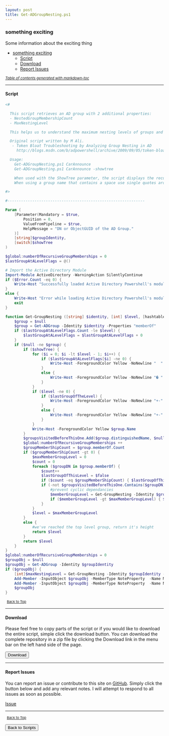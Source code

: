 ```yaml
---
layout: post
title: Get-ADGroupNesting.ps1
---
```


### something exciting

Some information about the exciting thing

- [something exciting](#something-exciting)
  - [Script](#script)
  - [Download](#download)
  - [Report Issues](#report-issues)

<small><i><a href='http://ecotrust-canada.github.io/markdown-toc/'>Table of contents generated with markdown-toc</a></i></small>

---

#### Script

```powershell
<#

  This script retrieves an AD group with 2 additional properties:
  - NestedGroupMembershipCount
  - MaxNestingLevel

  This helps us to understand the maximum nesting levels of groups and the recursive group membership count.

  Original script written by M Ali.
   - Token Bloat Troubleshooting by Analyzing Group Nesting in AD
     http://blogs.msdn.com/b/adpowershell/archive/2009/09/05/token-bloat-troubleshooting-by-analyzing-group-nesting-in-ad.aspx

  Usage:
    Get-ADGroupNesting.ps1 CarAnnounce
    Get-ADGroupNesting.ps1 CarAnnounce -showtree

    When used with the ShowTree parameter, the script displays the recursive group membership tree along with emitting the ADGroup object.
    When using a group name that contains a space use single quotes around the name.

#>

#-------------------------------------------------------------

Param (
    [Parameter(Mandatory = $true,
        Position = 0,
        ValueFromPipeline = $true,
        HelpMessage = "DN or ObjectGUID of the AD Group."
    )]
    [string]$groupIdentity,
    [switch]$showTree
)

$global:numberOfRecursiveGroupMemberships = 0
$lastGroupAtALevelFlags = @()

# Import the Active Directory Module
Import-Module ActiveDirectory -WarningAction SilentlyContinue
if ($Error.Count -eq 0) {
    Write-Host "Successfully loaded Active Directory Powershell's module" -ForeGroundColor Green
}
else {
    Write-Host "Error while loading Active Directory Powershell's module : $Error" -ForeGroundColor Red
    exit
}

function Get-GroupNesting ([string] $identity, [int] $level, [hashtable] $groupsVisitedBeforeThisOne, [bool] $lastGroupOfTheLevel) {
    $group = $null
    $group = Get-ADGroup -Identity $identity -Properties "memberOf"
    if ($lastGroupAtALevelFlags.Count -le $level) {
        $lastGroupAtALevelFlags = $lastGroupAtALevelFlags + 0
    }
    if ($null -ne $group) {
        if ($showTree) {
            for ($i = 0; $i -lt $level - 1; $i++) {
                if ($lastGroupAtALevelFlags[$i] -ne 0) {
                    Write-Host -ForegroundColor Yellow -NoNewline "  "
                }
                else {
                    Write-Host -ForegroundColor Yellow -NoNewline "� "
                }
            }
            if ($level -ne 0) {
                if ($lastGroupOfTheLevel) {
                    Write-Host -ForegroundColor Yellow -NoNewline "+-"
                }
                else {
                    Write-Host -ForegroundColor Yellow -NoNewline "+-"
                }
            }
            Write-Host -ForegroundColor Yellow $group.Name
        }
        $groupsVisitedBeforeThisOne.Add($group.distinguishedName, $null)
        $global:numberOfRecursiveGroupMemberships ++
        $groupMemberShipCount = $group.memberOf.Count
        if ($groupMemberShipCount -gt 0) {
            $maxMemberGroupLevel = 0
            $count = 0
            foreach ($groupDN in $group.memberOf) {
                $count++
                $lastGroupOfThisLevel = $false
                if ($count -eq $groupMemberShipCount) { $lastGroupOfThisLevel = $true; $lastGroupAtALevelFlags[$level] = 1 }
                if (-not $groupsVisitedBeforeThisOne.Contains($groupDN)) {
                    #prevent cyclic dependancies
                    $memberGroupLevel = Get-GroupNesting -Identity $groupDN -Level $($level + 1) -GroupsVisitedBeforeThisOne $groupsVisitedBeforeThisOne -lastGroupOfTheLevel $lastGroupOfThisLevel
                    if ($memberGroupLevel -gt $maxMemberGroupLevel) { $maxMemberGroupLevel = $memberGroupLevel }
                }
            }
            $level = $maxMemberGroupLevel
        }
        else {
            #we've reached the top level group, return it's height
            return $level
        }
        return $level
    }
}
$global:numberOfRecursiveGroupMemberships = 0
$groupObj = $null
$groupObj = Get-ADGroup -Identity $groupIdentity
if ($groupObj) {
    [int]$maxNestingLevel = Get-GroupNesting -Identity $groupIdentity -Level 0 -GroupsVisitedBeforeThisOne @{} -lastGroupOfTheLevel $false
    Add-Member -InputObject $groupObj -MemberType NoteProperty  -Name MaxNestingLevel -Value $maxNestingLevel -Force
    Add-Member -InputObject $groupObj -MemberType NoteProperty  -Name NestedGroupMembershipCount -Value $($global:numberOfRecursiveGroupMemberships - 1) -Force
    $groupObj
}
```

<span style="font-size:11px;"><a href="#"><i class="fas fa-caret-up" aria-hidden="true" style="color: white; margin-right:5px;"></i>Back to Top</a></span>

---

#### Download

Please feel free to copy parts of the script or if you would like to download the entire script, simple click the download button. You can download the complete repository in a zip file by clicking the Download link in the menu bar on the left hand side of the page.

<button class="btn" type="submit" onclick="window.open('/PowerShell/scripts/activeDirectory/Get-ADGroupNesting.ps1')">
    <i class="fa fa-cloud-download-alt">
    </i>
        Download
</button>

---

#### Report Issues

You can report an issue or contribute to this site on <a href="https://github.com/BanterBoy/scripts-blog/issues">GitHub</a>. Simply click the button below and add any relevant notes. I will attempt to respond to all issues as soon as possible.

<!-- Place this tag where you want the button to render. -->

<a class="github-button" href="https://github.com/BanterBoy/scripts-blog/issues/new?title=Get-ADGroupNesting.ps1&body=There is a problem with this function. Please find details below." data-show-count="true" aria-label="Issue BanterBoy/scripts-blog on GitHub">Issue</a>

---

<span style="font-size:11px;"><a href="#"><i class="fas fa-caret-up" aria-hidden="true" style="color: white; margin-right:5px;"></i>Back to Top</a></span>

<a href="/menu/_pages/scripts.html">
    <button class="btn">
        <i class='fas fa-reply'>
        </i>
            Back to Scripts
    </button>
</a>

[1]: http://ecotrust-canada.github.io/markdown-toc
[2]: https://github.com/googlearchive/code-prettify

